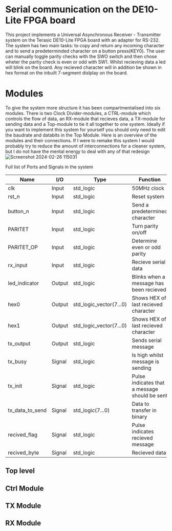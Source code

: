 # Serial communication on the DE10-Lite FPGA board
This project implements a Universal Asynchronous Receiver - Transmitter system on the Terasic DE10-Lite FPGA board with an adapter for RS-232. The system has two main tasks: to copy and return any incoming character and to send a predeterminded character on a button press(KEY0). The user can manually toggle parity checks with the SWO switch and then chose wheter the parity check is even or odd with SW1. Whilst recieving data a led will blink on the board. Any recieved character will in addition be shown in hex format on the inbuilt 7-segment dislplay on the board. 

# Modules
To give the system more structure it has been compartmentalised into six modules. There is two Clock Divider-modules, a CTRL-module which controls the flow of data, an RX-module that recieves data, a TX-module for sending data and a Top-module to tie it all together to one system. Ideally if you want to implement this system for yourself you should only need to edit the baudrate and databits in the Top Module. Here is an overview of the modules and their connections. If I were to remake this system I would probably try to reduce the amount of interconnections for a cleaner system, but I do not have the mental energy to deal with any of that redesign
![Screenshot 2024-02-26 115031](https://github.com/Jawny-E/FPGA_UART/assets/94108006/26b0affa-a25a-41db-9770-1843536b429f)

Full list of Ports and Signals in the system

|Name|I/O|Type|Function|
|----|---|----|--------|
|clk|Input|std_logic|50MHz clock|
|rst_n|Input|std_logic|Reset system|
|button_n|Input|std_logic|Send a predetermined character|
|PARITET|Input|std_logic|Turn parity on/off|
|PARITET_OP|Input|std_logic|Determine even or odd parity|
|rx_input|Input|std_logic|Recieve serial data|
|led_indicator|Output|std_logic|Blinks when a message has been recieved|
|hex0|Output|std_logic_vector(7...0)|Shows HEX of last recieved character|
|hex1|Output|std_logic_vector(7...0)|Shows HEX of last recieved character|
|tx_output|Output|std_logic|Sends serial message|
|tx_busy|Signal|std_logic|Is high whilst message is sending|
|tx_init|Signal|std_logic|Pulse indicates that a message should be sent|
|tx_data_to_send|Signal|std_logic(7...0)|Data to transfer in binary|
|recived_flag|Signal|std_logic|Pulse indicates recieved message|
|recived_byte|Signal|std_logic|Recieved data|

## Top level


## Ctrl Module

## TX Module

## RX Module 
